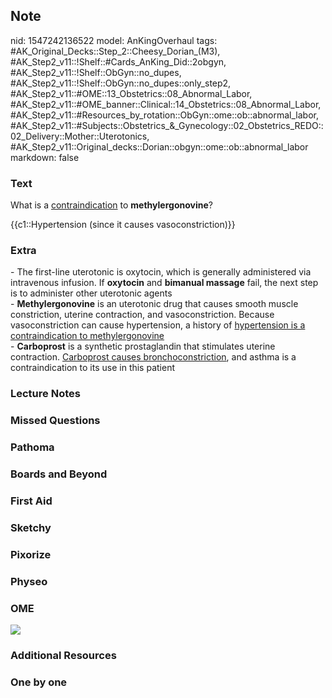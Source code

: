 ## Note
nid: 1547242136522
model: AnKingOverhaul
tags: #AK_Original_Decks::Step_2::Cheesy_Dorian_(M3), #AK_Step2_v11::!Shelf::#Cards_AnKing_Did::2obgyn, #AK_Step2_v11::!Shelf::ObGyn::no_dupes, #AK_Step2_v11::!Shelf::ObGyn::no_dupes::only_step2, #AK_Step2_v11::#OME::13_Obstetrics::08_Abnormal_Labor, #AK_Step2_v11::#OME_banner::Clinical::14_Obstetrics::08_Abnormal_Labor, #AK_Step2_v11::#Resources_by_rotation::ObGyn::ome::ob::abnormal_labor, #AK_Step2_v11::#Subjects::Obstetrics_&_Gynecology::02_Obstetrics_REDO::02_Delivery::Mother::Uterotonics, #AK_Step2_v11::Original_decks::Dorian::obgyn::ome::ob::abnormal_labor
markdown: false

### Text
What is a <u>contraindication</u> to <b>methylergonovine</b>?
<div>
  {{c1::Hypertension (since it causes vasoconstriction)}}
</div>

### Extra
<div>
  - The first-line uterotonic is oxytocin, which is generally
  administered via intravenous infusion. If <b>oxytocin</b> and
  <b>bimanual massage</b> fail, the next step is to administer
  other uterotonic agents
</div>
<div>
  - <b>Methylergonovine</b> is an uterotonic drug that causes
  smooth muscle constriction, uterine contraction, and
  vasoconstriction. Because vasoconstriction can cause
  hypertension, a history of <u>hypertension is a contraindication
  to methylergonovine</u>
</div>
<div>
  - <b>Carboprost</b> is a synthetic prostaglandin that stimulates
  uterine contraction. <u>Carboprost causes
  bronchoconstriction</u>, and asthma is a contraindication to its
  use in this patient
</div>

### Lecture Notes


### Missed Questions


### Pathoma


### Boards and Beyond


### First Aid


### Sketchy


### Pixorize


### Physeo


### OME
<div class="ome-widget">
  <a href=
  "https://onlinemeded.org/spa/obstetrics/abnormal-labor/acquire?ref=anki">
  <img src="_OME_AnkiFlashcards_Lesson_2.png"></a>
</div>

### Additional Resources


### One by one

